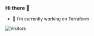 ### Hi there 👋

- 🔭 I’m currently working on Terraform

<img alt="Visitors" src="https://komarev.com/ghpvc/?username=jcanizalez&style=flat&labelColor=black&logo=github&label=PROFILE+VIEWS&color=29bf12"/>


<!--
**jcanizalez/jcanizalez** is a ✨ _special_ ✨ repository because its `README.md` (this file) appears on your GitHub profile.

Here are some ideas to get you started:

- 🔭 I’m currently working on ...
- 🌱 I’m currently learning ...
- 👯 I’m looking to collaborate on ...
- 🤔 I’m looking for help with ...
- 💬 Ask me about ...
- 📫 How to reach me: ...
- 😄 Pronouns: ...
- ⚡ Fun fact: ...
-->
